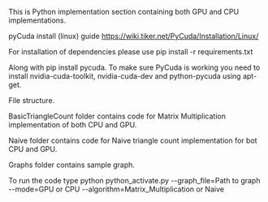 This is Python implementation section containing both GPU and CPU implementations.

pyCuda install (linux) guide https://wiki.tiker.net/PyCuda/Installation/Linux/

For installation of dependencies please use pip install -r requirements.txt

Along with pip install pycuda. To make sure PyCuda is working you need to install nvidia-cuda-toolkit, nvidia-cuda-dev and python-pycuda using apt-get.


File structure.

BasicTriangleCount folder contains code for Matrix Multiplication implementation of both CPU and GPU. 

Naive folder contains code for Naive triangle count implementation for bot CPU and GPU. 

Graphs folder contains sample graph. 


To run the code type python python_activate.py --graph_file=Path to graph --mode=GPU or CPU --algorithm=Matrix_Multiplication or Naive
